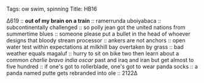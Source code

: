 Tags: ow swim, spinning
Title: HB16
  
∆619 :: **out of my brain on a train** :: ramerrunda uboiyabaca :: subcontinentally challenged :: so polly jean got the united nations from summertime blues :: someone please put a bullet in the head of whoever designs that bloody stream processor :: ankers are not anchors :: open water test within expectations at milkhill bay overtaken by grass :: bad weather equals magaluf :: hurry to sit on bike two then learn about a common _charlie bravo india oscar_ past and iraq and iran but get almost to five hundred :: if one's got to rollerblade, one's got to wear panda socks :: a panda named putte gets rebranded into ole :: 2122∆